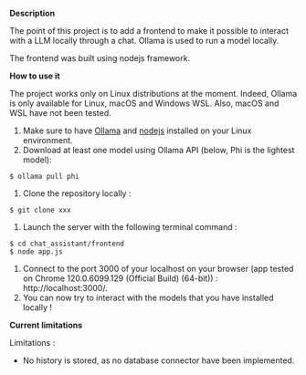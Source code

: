 **Description**

The point of this project is to add a frontend to make it possible to interact with a LLM locally through a chat. 
Ollama is used to run a model locally. 

The frontend was built using nodejs framework. 


**How to use it** 

The project works only on Linux distributions at the moment. Indeed, Ollama is only available for Linux, macOS and Windows WSL. Also, macOS and WSL have not been tested.  

1. Make sure to have [Ollama](https://github.com/jmorganca/ollama) and [nodejs](https://nodejs.org/en/download/package-manager) installed on your Linux environment.
1. Download at least one model using Ollama API (below, Phi is the lightest model):  
```
$ ollama pull phi 
```
1. Clone the repository locally : 
```
$ git clone xxx
```
1. Launch the server with the following terminal command : 
```
$ cd chat_assistant/frontend
$ node app.js 
```
1. Connect to the port 3000 of your localhost on your browser (app tested on Chrome 120.0.6099.129 (Official Build) (64-bit)) : http://localhost:3000/.
1. You can now try to interact with the models that you have installed locally ! 


**Current limitations** 

Limitations : 
- No history is stored, as no database connector have been implemented. 
